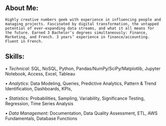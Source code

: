## About Me:

`Highly creative numbers geek with experience in influencing people and managing projects. Fascinated by digital transformation, the untapped potential of ever-expanding data streams, and what it all means for the future. Earned 3 Bachelor’s degrees simultaneously: Finance, Marketing, and French. 3 years’ experience in finance/accounting. Fluent in French.` 

## Skills: 

•	_Technical:_ SQL, NoSQL, Python, Pandas/NumPy/SciPy/Matplotlib, Jupyter Notebook, Access, Excel, Tableau 

•	_Analytics:_ Data Modeling, Queries, Predictive Analytics, Pattern & Trend Identification, Dashboards, KPIs, 

•	_Statistics:_ Probabilities, Sampling, Variability, Significance Testing, Regression, Time Series Analysis

•	_Data Management:_ Documentation, Data Quality Assessment, ETL, AWS Fundamentals, Database Functions


